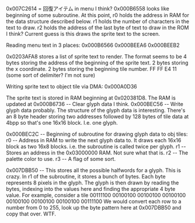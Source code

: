 0x007C2614 = 回復アイテム in menu I think?
0x000B6558 looks like beginning of some subroutine. At this point, r0 holds the
address in RAM for the data structure described below. r1 holds the number of
characters in the text to draw. r2 holds the address of the last byte of text to
draw in the ROM I think? Current guess is this draws the sprite text to the
screen.

Reading menu text in 3 places:
0x000B6566
0x000BEEA6
0x000BEEB2

0x0203AFA8 stores a list of sprite text to render. The format seems to be
4 bytes storing the address of the beginning of the sprite text.
2 bytes storing the x coordinate.
2 bytes storing the beginning tile number.
FF FF E4 11 (some sort of delimiter? I'm not sure)

Writing sprite text to object tile via DMA:
0x000A0D36

The sprite text is stored in RAM beginning at 0x020381D8. The RAM is updated at
0x000B6736 -- Clear glyph data I think.
0x000BEC56 -- Write glyph data probably.
The structure of the glyph data is interesting. There's an 8 byte header storing
two addresses followed by 128 bytes of tile data at 4bpp so that's one 16x16 block.
I.e. one glyph.

0x000BEC2C -- Beginning of subroutine for drawing glyph data to obj tiles:
  r0 -- Address in RAM to write the next glyph data to. It draws each 16x16 block
        as two 16x8 blocks. i.e. the subroutine is called twice per glyph.
  r1 -- Stores an address in the 0x03000000 RAM. Not sure what that is.
  r2 -- The palette color to use.
  r3 -- A flag of some sort.

0x007DBB50 -- This stores all the possible halfwords for a glyph. This is crazy.
In r1 of the subroutine, it stores a bunch of bytes. Each byte represents 8 pixels
in the glyph. The glyph is then drawn by reading the bytes, indexing into the values
here and finding the appropriate 4 byte value. For example, consider a tile
00111100
00100100
00100100
00100100
00100100
00100100
00100100
00111100
We would convert each row to a number from 0 to 255, look up the byte pattern here
at 0x007DBB50 and copy that over. WTF.
